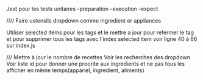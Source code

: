 Jest pour les tests unitaires
-preparation 
-execution
-expect



//// 
Faire ustensils dropdown comme ingredient er appliances

Utiliser selected items pour les tags et le mettre a jour pour refermer le tag et pour supprimer tous les tags avec l'index selected item voir ligne 40 à 66 sur index.js

/// 
Mettre à jour le nombre de recettes
Voir les recherches des dropdown
Voir liste id pour donner une proorite aux ingredients et ne pas tous les afficher en même temps(appariel, ingredient, aliments)
